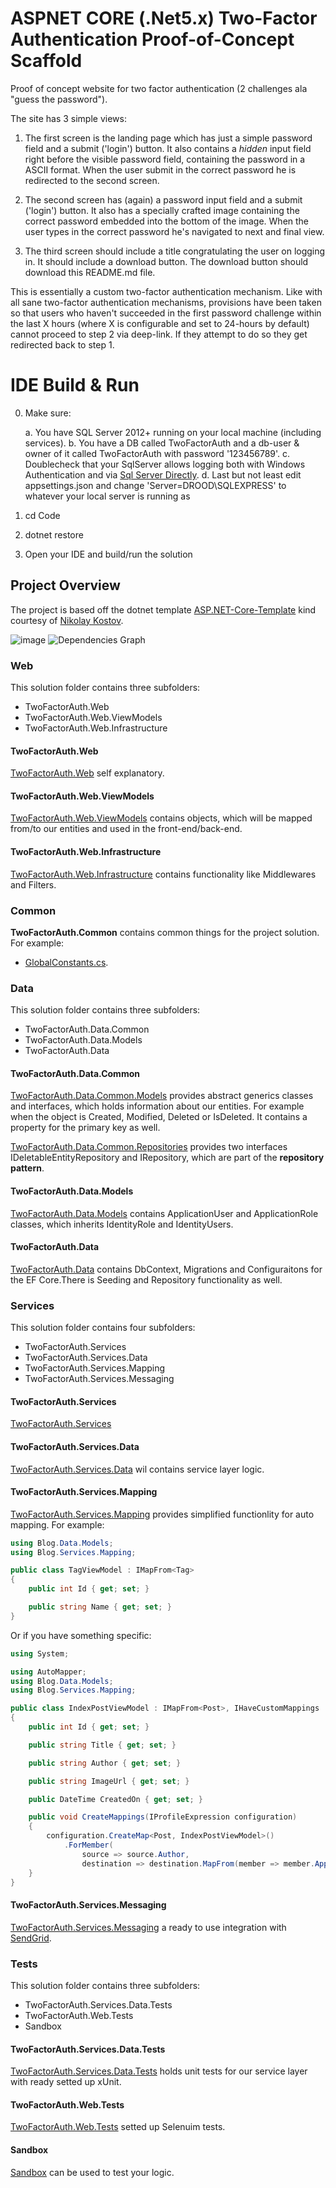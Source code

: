 # ASPNET CORE (.Net5.x) Two-Factor Authentication Proof-of-Concept Scaffold

Proof of concept website for two factor authentication (2 challenges ala "guess the password").

The site has 3 simple views:

1. The first screen is the landing page which has just a simple password field and a submit ('login') button.
    It also contains a *hidden* input field right before the visible password field, containing the
    password in a ASCII format. When the user submit in the correct password he is redirected to
    the second screen.

2. The second screen has (again) a password input field and a submit ('login') button. It also has a specially
    crafted image containing the correct password embedded into the bottom of the image. When the user types in
    the correct password he's navigated to next and final view.

3. The third screen should include a title congratulating the user on logging in. It should include a download
    button. The download button should download this README.md file.

This is essentially a custom two-factor authentication mechanism. Like with all sane two-factor authentication mechanisms,
provisions have been taken so that users who haven't succeeded in the first password challenge within the last X hours
(where X is configurable and set to 24-hours by default) cannot proceed to step 2 via deep-link. If they attempt to do so
they get redirected back to step 1.

# IDE Build & Run

0. Make sure:

   a. You have SQL Server 2012+ running on your local machine (including services).
   b. You have a DB called TwoFactorAuth and a db-user & owner of it called TwoFactorAuth with password '123456789'.
   c. Doublecheck that your SqlServer allows logging both with Windows Authentication and via [Sql Server Directly](https://serverfault.com/a/399871/502822).
   d. Last but not least edit appsettings.json and change 'Server=DROOD\\SQLEXPRESS' to whatever your local server is running as

1. cd Code

2. dotnet restore

3. Open your IDE and build/run the solution

## Project Overview

The project is based off the dotnet template [ASP.NET-Core-Template](https://github.com/NikolayIT/ASP.NET-Core-Template/tree/master/)
kind courtesy of [Nikolay Kostov](https://github.com/NikolayIT).

![image](https://user-images.githubusercontent.com/7284501/109699777-a72eb180-7b99-11eb-9064-770c029336f9.png)
![Dependencies Graph](https://user-images.githubusercontent.com/7284501/109700429-64210e00-7b9a-11eb-9de0-d91756719a4c.png)

### Web

This solution folder contains three subfolders:

- TwoFactorAuth.Web
- TwoFactorAuth.Web.ViewModels
- TwoFactorAuth.Web.Infrastructure

#### TwoFactorAuth.Web

[TwoFactorAuth.Web](https://github.com/dsidirop/aspnet-core-dummy-two-factor-authentication/tree/master/Code/Web/TwoFactorAuth.Web) self explanatory.

#### TwoFactorAuth.Web.ViewModels

[TwoFactorAuth.Web.ViewModels](https://github.com/dsidirop/aspnet-core-dummy-two-factor-authentication/tree/master/Code/Web/TwoFactorAuth.Web.ViewModels) contains objects, which will be
mapped from/to our entities and used in the front-end/back-end.

#### TwoFactorAuth.Web.Infrastructure

[TwoFactorAuth.Web.Infrastructure](https://github.com/dsidirop/aspnet-core-dummy-two-factor-authentication/tree/master/Code/Web/TwoFactorAuth.Web.Infrastructure) contains functionality
like Middlewares and Filters.

### Common

**TwoFactorAuth.Common** contains common things for the project solution. For example:

- [GlobalConstants.cs](https://github.com/dsidirop/aspnet-core-dummy-two-factor-authentication/blob/master/Code/TwoFactorAuth.Common/GlobalConstants.cs).

### Data

This solution folder contains three subfolders:

- TwoFactorAuth.Data.Common
- TwoFactorAuth.Data.Models
- TwoFactorAuth.Data

#### TwoFactorAuth.Data.Common

[TwoFactorAuth.Data.Common.Models](https://github.com/dsidirop/aspnet-core-dummy-two-factor-authentication/tree/master/Code/Data/TwoFactorAuth.Data.Common/Models) provides abstract
generics classes and interfaces, which holds information about our entities. For example when the object is Created, Modified, Deleted or IsDeleted. It contains a property
for the primary key as well.

[TwoFactorAuth.Data.Common.Repositories](https://github.com/dsidirop/aspnet-core-dummy-two-factor-authentication/tree/master/Code/Data/TwoFactorAuth.Data.Common/Repositories) provides
two interfaces IDeletableEntityRepository and IRepository, which are part of the **repository pattern**.

#### TwoFactorAuth.Data.Models

[TwoFactorAuth.Data.Models](https://github.com/dsidirop/aspnet-core-dummy-two-factor-authentication/tree/master/Code/Data/TwoFactorAuth.Data.Models) contains ApplicationUser and
ApplicationRole classes, which inherits IdentityRole and IdentityUsers.

#### TwoFactorAuth.Data

[TwoFactorAuth.Data](https://github.com/dsidirop/aspnet-core-dummy-two-factor-authentication/tree/master/Code/Data/TwoFactorAuth.Data) contains DbContext, Migrations and Configuraitons
for the EF Core.There is Seeding and Repository functionality as well.

### Services

This solution folder contains four subfolders:

- TwoFactorAuth.Services
- TwoFactorAuth.Services.Data
- TwoFactorAuth.Services.Mapping
- TwoFactorAuth.Services.Messaging

#### TwoFactorAuth.Services

[TwoFactorAuth.Services](https://github.com/dsidirop/aspnet-core-dummy-two-factor-authentication/tree/master/Code/Services/TwoFactorAuth.Services)

#### TwoFactorAuth.Services.Data

[TwoFactorAuth.Services.Data](https://github.com/dsidirop/aspnet-core-dummy-two-factor-authentication/tree/master/Code/Services/TwoFactorAuth.Services.Data) wil contains service layer logic.

#### TwoFactorAuth.Services.Mapping

[TwoFactorAuth.Services.Mapping](https://github.com/dsidirop/aspnet-core-dummy-two-factor-authentication/tree/master/Code/Services/TwoFactorAuth.Services.Mapping) provides simplified
functionlity for auto mapping. For example:

```csharp
using Blog.Data.Models;
using Blog.Services.Mapping;

public class TagViewModel : IMapFrom<Tag>
{
    public int Id { get; set; }

    public string Name { get; set; }
}
```

Or if you have something specific:

```csharp
using System;

using AutoMapper;
using Blog.Data.Models;
using Blog.Services.Mapping;

public class IndexPostViewModel : IMapFrom<Post>, IHaveCustomMappings
{
    public int Id { get; set; }

    public string Title { get; set; }

    public string Author { get; set; }

    public string ImageUrl { get; set; }

    public DateTime CreatedOn { get; set; }

    public void CreateMappings(IProfileExpression configuration)
    {
        configuration.CreateMap<Post, IndexPostViewModel>()
            .ForMember(
                source => source.Author,
                destination => destination.MapFrom(member => member.ApplicationUser.UserName));
    }
}

```

#### TwoFactorAuth.Services.Messaging

[TwoFactorAuth.Services.Messaging](https://github.com/dsidirop/aspnet-core-dummy-two-factor-authentication/tree/master/Code/Services/TwoFactorAuth.Services.Messaging) a ready
to use integration with [SendGrid](https://sendgrid.com/).

### Tests

This solution folder contains three subfolders:

- TwoFactorAuth.Services.Data.Tests
- TwoFactorAuth.Web.Tests
- Sandbox

#### TwoFactorAuth.Services.Data.Tests

[TwoFactorAuth.Services.Data.Tests](https://github.com/dsidirop/aspnet-core-dummy-two-factor-authentication/tree/master/Code/Tests/TwoFactorAuth.Services.Data.Tests) holds unit
tests for our service layer with ready setted up xUnit.

#### TwoFactorAuth.Web.Tests

[TwoFactorAuth.Web.Tests](https://github.com/dsidirop/aspnet-core-dummy-two-factor-authentication/tree/master/Code/Tests/TwoFactorAuth.Web.Tests) setted up Selenuim tests.

#### Sandbox

[Sandbox](https://github.com/dsidirop/aspnet-core-dummy-two-factor-authentication/tree/master/Code/Tests/Sandbox) can be used to test your logic.

